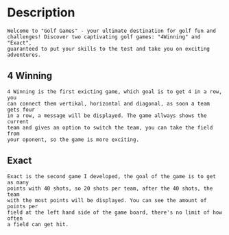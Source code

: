 # Description

    Welcome to "Golf Games" - your ultimate destination for golf fun and
    challenges! Discover two captivating golf games: "4Winning" and "Exact",
    guaranteed to put your skills to the test and take you on exciting
    adventures.

## 4 Winning

    4 Winning is the first exicting game, which goal is to get 4 in a row, you
    can connect them vertikal, horizontal and diagonal, as soon a team gets four
    in a row, a message will be displayed. The game allways shows the current
    team and gives an option to switch the team, you can take the field from
    your oponent, so the game is more exciting.

## Exact

    Exact is the second game I developed, the goal of the game is to get as many
    points with 40 shots, so 20 shots per team, after the 40 shots, the team
    with the most points will be displayed. You can see the amount of points per
    field at the left hand side of the game board, there's no limit of how often
    a field can get hit.
